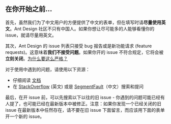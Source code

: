 ## 在你开始之前...

首先，虽然我们为了中文用户的方便提供了中文的表单，但在填写时请**尽量使用英文**。Ant Design 社区不只有中国人。如果你想让尽可能多的人能够看懂你的 issue，就请尽量用英文。

其次，Ant Design 的 issue 列表只接受 bug 报告或是新功能请求 (feature requests)。这意味着**我们不接受问题**。如果你开的 issue 不符合规定，它将会被**立刻关闭**。[为什么要这么严格？](#intro-modal)

对于使用中遇到的问题，请使用以下资源：

- 仔细阅读 [文档](https://ant.design/docs/react/introduce-cn)
- 在 [StackOverflow](https://stackoverflow.com/questions/ask?tags=antd) (英文) 或是 [SegmentFault](https://segmentfault.com/t/antd)（中文）搜索和提问

最后，在开 issue 前，可以先搜索以下以往的旧 issue - 你遇到的问题可能已经有人提了，也可能已经在最新版本中被修正。注意：如果你发现一个已经关闭的旧 issue 在最新版本中任然存在，请不要在旧 issue 下面留言，而应该用下面的表单开一个新的 issue。
